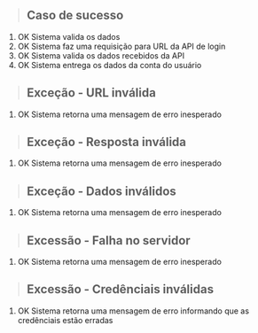 > ## Caso de sucesso
1. OK Sistema valida os dados
2. OK Sistema faz uma requisição para URL da API de login
3. OK Sistema valida os dados recebidos da API
4. OK Sistema entrega os dados da conta do usuário

> ## Exceção - URL inválida
1. OK Sistema retorna uma mensagem de erro inesperado

> ## Exceção - Resposta inválida
1. OK Sistema retorna uma mensagem de erro inesperado

> ## Exceção - Dados inválidos
1. OK Sistema retorna uma mensagem de erro inesperado

> ## Excessão - Falha no servidor
1. OK Sistema retorna uma mensagem de erro inesperado 

> ## Excessão - Credênciais inválidas
1. OK Sistema retorna uma mensagem de erro informando que as credênciais estão erradas